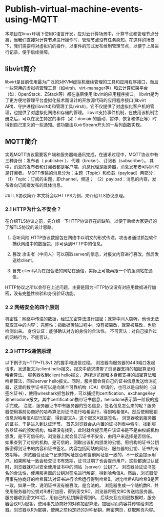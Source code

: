 # Publish-virtual-machine-events-using-MQTT
本项目在linux环境下使用C语言开发，应对云计算场景中，计算节点和管理节点分离，当我们直接对计算节点进行操作时，管理节点没有任务感知。在这样的场景下，我们需要将对虚拟机的操作，以事件的形式发布给到管理节点，以便于上层进行记录，便于后续排障。

## libvirt简介
libvirt是目前使用最为广泛的对KVM虚拟机继续管理的工具和应用程序接口，而且一些常用的虚拟机管理工具（如virsh、virt-manager等）和云计算框架平台（如：OpenStack、ZStack等）都在底层使用libvirt的应用程序接口。
libvirt是为了更方便地管理平台虚拟化技术而设计的开放源代码的应用程序接口(libvirt API)、守护进程(libvirtd)和管理工具(virsh)，它不仅提供了对虚拟化客户机的管理，也提供了对虚拟化网络和存储的管理。
libvirt支持事件机制，在使用该机制注册之后，可以在发生特定的事件（如：domain的启动、暂停、恢复和停止等）时得到自己定义的一些通知。该功能由以virStream开头的一系列函数实现。

## MQTT简介
实现MQTT协议需要客户端和服务器端通讯完成，在通讯过程中，MQTT协议中有三种身份：发布者（ publisher ）、代理（broker）、订阅者（subscriber）。
其中，消息的发布者和订阅者都是客户端，消息代理是服务器，消息发布者可以同时是订阅者。
MQTT传输的消息分为：主题（Topic）和负载（payload）两部分：
（1）Topic：订阅的主题，即channel，频道；
（2）payload：消息的内容，发布者向订阅者发布的具体消息。

##TLS协议简介
本文将会以HTTPS为例，来介绍TLS协议原理。
### 2.1 HTTP为什么不安全？
在介绍TLS协议之前，先介绍一下HTTP协议存在的缺陷，以便于后续大家更好的了解TLS协议的设计思路。
1. 窃听风险
HTTP协议数据包在网络中以明文的形式传递，攻击者通过抓包软件捕获网络中的数据包，即可读到HTTP中的信息。
 

2. 篡改
攻击者（中间人）可以窃取server的信息，对报文内容进行篡改，然后发送给client。
 
 
3. 冒充
client以为在跟合法的网站在通信，实际上可能再跟一个钓鱼网站在通信。
 
HTTP协议之所以会存在上述问题，主要是因为HTTP协议没有对应用数据进行加密，没有完整性校验和身份验证功能。

### 2.2 网络安全的四个原则
机密性：网络中传递的数据，经过加密算法进行加密；就算中间人窃听，他也无法获取其中的内容；
完整性：指数据传输过程中，没有被篡改，就算被篡改，也能检测出来。
身份认证：能够确认对方的身份的合法性。
不可否认：对自己操作过的网络行为，不能否认。

### 2.3 HTTPS通信原理
以下例子为HTTP+TLSv1.2的握手和通信过程。
浏览器向服务器的443端口发起请求，发送报文为client hello报文，报文中请求携带了浏览器支持的加密算法和哈希算法。 
服务器收到client hello报文，选择浏览器和本身都支持的加密算法和哈希算法，回应server hello报文。同时，服务器会将自己的证书信息发送给浏览器，这里的数字证书可以是向某个可靠机构（CA）申请的，也可以是自制的（自签名证书），使用wireshark抓包软件，可以捕捉到certification、exchangeKey和hellodone报文。其中certification携带证书信息，hellodone表示第一阶段的握手完成。
注意，服务器证书中有服务器的签名信息，签名信息怎么来的呢？服务器使用事前协商好的哈希算法对证书进行哈希运行，得到哈希值A，然后使用密钥信息对哈希值A进行加密，得到密文A，这个密文A就是签名。
浏览器收到服务器的证书，于是进入到认证环节。 首先浏览器会从内置的证书列表中索引，找到服务器证书的颁发机构，如果没有找到，此时就会提示用户该证书是不是由权威机构颁发，是不可信任的。浏览器上就会显示证书不安全，由用户来选择是否信任。
如果查到了对应的机构，是可信的，则取出该机构颁发的公钥。用机构的证书公钥解密得到证书的内容和证书签名，内容包括网站的网址、服务器的公钥、证书的有效期等。
浏览器验证证书记录的网址是否和当前网址是一致的，不一致会提示用户。如果网址一致会检查证书有效期，证书过期了也会提示用户。这些都通过认证时，浏览器就可以安全使用证书中的网站（server）公钥了。
浏览器验证证书签名的合法性，使用服务器的公钥对签名进行解密，得到哈希值A。然后，浏览器使用事先协商好的哈希算法对证书进行哈希运行得到哈希B。对比哈希A和哈希B是否一致。如果一致，说明证书没有被篡改，是合法的。
 浏览器生成一个随机数R，并使用服务器的公钥对R进行加密，得到密文RC。浏览器将密文RC传送给服务器。服务器收到密文RC后，用自己的私钥解密得到R。
 后续交互应用层数据时，服务器会议R为密钥，使用事先协商好的对称加密算法，加密网页内容并传输给浏览器。浏览器以R为密钥，使用之前约定好的对称秘钥，解密网页，获取网页内容。
